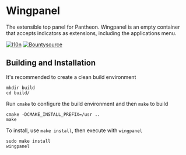 # Wingpanel
The extensible top panel for Pantheon. Wingpanel is an empty container that accepts indicators as extensions, including the applications menu.

[![l10n](https://l10n.elementary.io/widgets/desktop/wingpanel/svg-badge.svg)](https://l10n.elementary.io/projects/desktop/wingpanel)
[![Bountysource](https://www.bountysource.com/badge/tracker?tracker_id=43593927)](https://www.bountysource.com/teams/elementary/issues?tracker_ids=43593927)

## Building and Installation

It's recommended to create a clean build environment

    mkdir build
    cd build/
    
Run `cmake` to configure the build environment and then `make` to build

    cmake -DCMAKE_INSTALL_PREFIX=/usr ..
    make
    
To install, use `make install`, then execute with `wingpanel`

    sudo make install
    wingpanel
